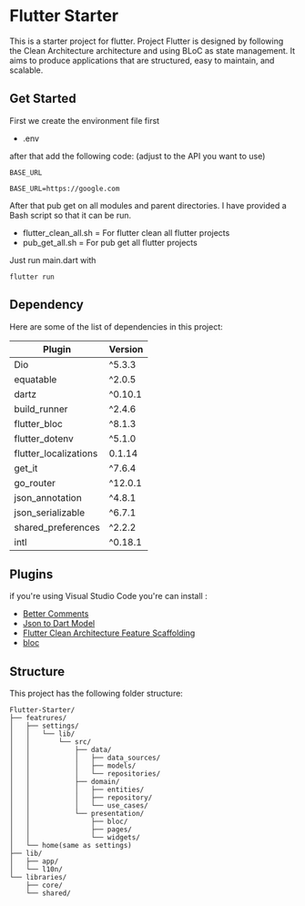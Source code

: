 # Flutter Starter

This is a starter project for flutter. Project Flutter is designed by following the Clean Architecture architecture and using BLoC as state management. It aims to produce applications that are structured, easy to maintain, and scalable.

## Get Started

First we create the environment file first

- .env

after that add the following code: (adjust to the API you want to use)

`BASE_URL`

```shell
BASE_URL=https://google.com
```

After that pub get on all modules and parent directories. I have provided a Bash script so that it can be run.

- flutter_clean_all.sh = For flutter clean all flutter projects
- pub_get_all.sh = For pub get all flutter projects

Just run main.dart with

```shell
flutter run
```

## Dependency

Here are some of the list of dependencies in this project:

| Plugin                | Version |
| --------------------- | ------- |
| Dio                   | ^5.3.3  |
| equatable             | ^2.0.5  |
| dartz                 | ^0.10.1 |
| build_runner          | ^2.4.6  |
| flutter_bloc          | ^8.1.3  |
| flutter_dotenv        | ^5.1.0  |
| flutter_localizations | 0.1.14  |
| get_it                | ^7.6.4  |
| go_router             | ^12.0.1 |
| json_annotation       | ^4.8.1  |
| json_serializable     | ^6.7.1  |
| shared_preferences    | ^2.2.2  |
| intl                  | ^0.18.1 |

## Plugins

if you're using Visual Studio Code you're can install :

- [Better Comments][better_comments_plugin]
- [Json to Dart Model][json_to_dart_model]
- [Flutter Clean Architecture Feature Scaffolding][clean_architecture_plugin]
- [bloc][bloc_plugin]

## Structure

This project has the following folder structure:

```
Flutter-Starter/
├── featrures/
│   ├── settings/
│   │   └── lib/
│   │       └── src/
│   │           ├── data/
│   │           │   ├── data_sources/
│   │           │   ├── models/
│   │           │   └── repositories/
│   │           ├── domain/
│   │           │   ├── entities/
│   │           │   ├── repository/
│   │           │   └── use_cases/
│   │           └── presentation/
│   │               ├── bloc/
│   │               ├── pages/
│   │               └── widgets/
│   └── home(same as settings)
├── lib/
│   ├── app/
│   └── l10n/
└── libraries/
    ├── core/
    └── shared/

```

[better_comments_plugin]: https://marketplace.visualstudio.com/items?itemName=aaron-bond.better-comments
[json_to_dart_model]: https://marketplace.visualstudio.com/items?itemName=hirantha.json-to-dart
[clean_architecture_plugin]: https://marketplace.visualstudio.com/items?itemName=FullyStackedDevelopment.flutter-clean-architecture-scaffold
[bloc_plugin]: https://marketplace.visualstudio.com/items?itemName=FelixAngelov.bloc
[dart_language_badge]: https://img.shields.io/badge/Language-Dart-blue